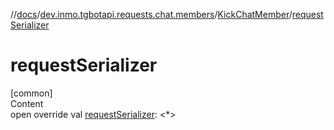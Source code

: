 //[docs](../../../index.md)/[dev.inmo.tgbotapi.requests.chat.members](../index.md)/[KickChatMember](index.md)/[requestSerializer](request-serializer.md)



# requestSerializer  
[common]  
Content  
open override val [requestSerializer](request-serializer.md): <*>  



